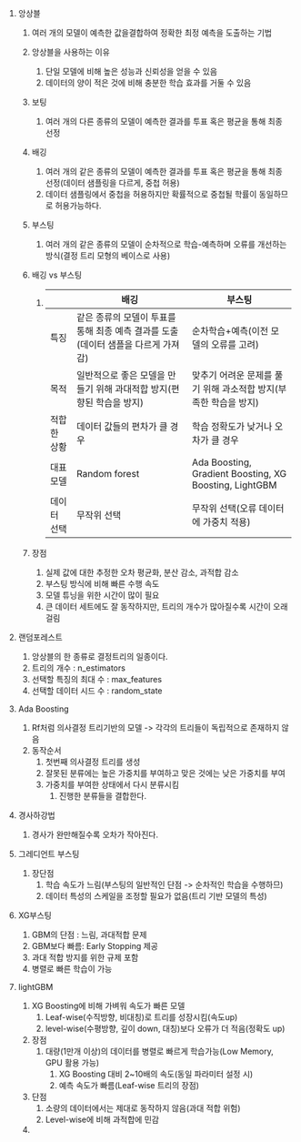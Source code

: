 1. 앙상블

   1. 여러 개의 모델이 예측한 값을결합하여 정확한 최정 예측을 도출하는 기법 

   2. 앙상블을 사용하는 이유

      1. 단일 모델에 비해 높은 성능과 신뢰성을 얻을 수 있음
      2. 데이터의 양이 적은 것에 비해 충분한 학습 효과를 거둘 수 있음

   3. 보팅

      1. 여러 개의 다른 종류의 모델이 예측한 결과를 투표 혹은 평균을 통해 최종 선정

   4. 배깅

      1. 여러 개의 같은 종류의 모델이 예측한 결과를 투표 혹은 평균을 통해 최종 선정(데이터 샘플링을 다르게, 중첩 허용)
      2. 데이터 샘플링에서 중첩을 허용하지만 확률적으로 중첩될 학률이 동일하므로 허용가능하다.

   5. 부스팅

      1. 여러 개의 같은 종류의 모델이 순차적으로 학습-예측하며 오류를 개선하는 방식(결정 트리 모형의 베이스로 사용)

   6. 배깅 vs 부스팅

      1. |             | 배깅                                                         | 부스팅                                                       |
         | ----------- | ------------------------------------------------------------ | ------------------------------------------------------------ |
         | 특징        | 같은 종류의 모델이 투표를 통해 최종 예측 결과를 도출(데이터 샘플을 다르게 가져감) | 순차학습+예측(이전 모델의 오류를 고려)                       |
         | 목적        | 일반적으로 좋은 모델을 만들기 위해 과대적합 방지(편향된 학습을 방지) | 맞추기 어려운 문제를 풀기 위해 과소적합 방지(부족한 학습을 방지) |
         | 적합한 상황 | 데이터 값들의 편차가 클 경우                                 | 학습 정확도가 낮거나 오차가 클 경우                          |
         | 대표 모델   | Random forest                                                | Ada Boosting, Gradient Boosting, XG Boosting, LightGBM       |
         | 데이터 선택 | 무작위 선택                                                  | 무작위 선택(오류 데이터에 가중치 적용)                       |

   7. 장점

      1. 실제 값에 대한 추정한 오차 평균화, 분산 감소, 과적합 감소
      2. 부스팅 방식에 비해 빠른 수행 속도
      3. 모델 튜닝을 위한 시간이 많이 필요
      4. 큰 데이터 세트에도 잘 동작하지만, 트리의 개수가 많아질수록 시간이 오래걸림 

2. 랜덤포레스트

   1. 앙상블의 한 종류로 결정트리의 일종이다.
   2. 트리의 개수 : n_estimators
   3. 선택할 특징의 최대 수 : max_features
   4. 선택할 데이터 시드 수 : random_state

3. Ada Boosting

   1. Rf처럼 의사결정 트리기반의 모델 -> 각각의 트리들이 독립적으로 존재하지 않음
   2. 동작순서
      1. 첫번째 의사결정 트리를 생성 
      2. 잘못된 분류에는 높은 가중치를 부여하고 맞은 것에는 낮은 가중치를 부여
      3. 가중치를 부여한 상태에서 다시 분류시킴
         1. 진행한 분류들을 결합한다.

4. 경사하강법

   1. 경사가 완만해질수록 오차가 작아진다.

5. 그레디언트 부스팅

   1. 장단점
      1. 학습 속도가 느림(부스팅의 일반적인 단점 -> 순차적인 학습을 수행하므)
      2. 데이터 특성의 스케일을 조정할 필요가 없음(트리 기반 모델의 특성)

6. XG부스팅

   1. GBM의 단점 : 느림, 과대적합 문제
   2. GBM보다 빠름: Early Stopping 제공
   3. 과대 적합 방지를 위한 규제 포함
   4. 병렬로 빠른 학습이 가능

7. lightGBM

   1. XG Boosting에 비해 가벼워 속도가 빠른 모델
      1. Leaf-wise(수직방향, 비대칭)로 트리를 성장시킴(속도up)
      2. level-wise(수평방향, 깊이 down, 대칭)보다 오류가 더 적음(정확도 up)
   2. 장점
      1. 대량(1만개 이상)의 데이터를 병렬로 빠르게 학습가능(Low Memory, GPU 활용 가능)
         1. XG Boosting 대비 2~10배의 속도(동일 파라미터 설정 시)
         2. 예측 속도가 빠름(Leaf-wise 트리의 장점)
   3. 단점
      1. 소량의 데이터에서는 제대로 동작하지 않음(과대 적합 위험)
      2. Level-wise에 비해 과적합에 민감
   4. 